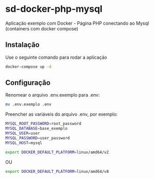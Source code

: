 # sd-docker-php-mysql
Aplicação exemplo com Docker - Página PHP conectando ao Mysql (containers com docker compose)


## Instalação
Use o seguinte comando para rodar a aplicação


```bash
docker-compose up -d
```

## Configuração

Renomear o arquivo .env.exemplo para .env:
```bash
mv .env.exemplo .env
```

Preencher as variáveis do arquivo .env, por exemplo:
```bash
MYSQL_ROOT_PASSWORD=root_password
MYSQL_DATABASE=base_exemplo
MYSQL_USER=user
MYSQL_PASSWORD=user_password
MYSQL_HOST=mysql
```

```bash
export DOCKER_DEFAULT_PLATFORM=linux/amd64/v2
```
OU

```bash
export DOCKER_DEFAULT_PLATFORM=linux/amd64/v8
```

